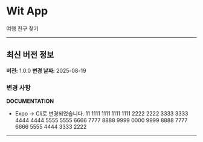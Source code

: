 # Wit App

여행 친구 찾기

---

## 최신 버전 정보

**버전:** 1.0.0
**변경 날짜:** 2025-08-19

### 변경 사항

**DOCUMENTATION**

- Expo -> Cli로 변경되었습니다.
  11
  1111
  1111
  1111
  1111
  2222
  2222
  3333
  3333
  4444
  4444
  5555
  5555
  6666
  7777
  8888
  9999
  0000
  9999
  8888
  7777
  6666
  5555
  4444
  3333
  2222

---

<!-- [이전 변경사항 보기](PREVIOUS_CHANGES.md) -->
